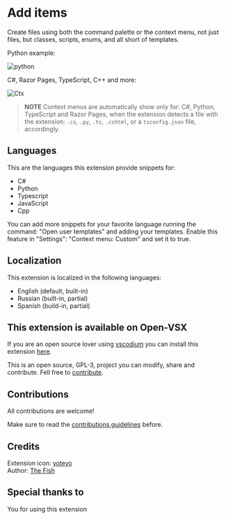 # Add items

Create files using both the command palette or the context menu, not just files, but classes, scripts, enums, and all short of templates.

Python example:

![python](/Resources/Readme/Python.gif)

C#, Razor Pages, TypeScript, C++ and more:

![Ctx](/Resources/Readme/Ctx.gif)

>**NOTE** Context menus are automatically show only for: C#, Python, TypeScript and Razor Pages, when the extension detects a file with the extension: `.cs`, `.py`, `.ts`, `.cshtml`, or a `tsconfig.json` file, accordingly.

## Languages

This are the languages this extension provide snippets for:

- C#
- Python
- Typescript
- JavaScript
- Cpp

You can add more snippets for your favorite language running the command: "Open user templates" and adding your templates.
Enable this feature in "Settings": "Context menu: Custom" and set it to true.

## Localization

This extension is localized in the following languages:

- English (default, built-in)
- Russian (built-in, partial)
- Spanish (build-in, partial)

## This extension is available on Open-VSX

If you are an open source lover using [vscodium](https://vscodium.com/) you can install this extension [here](https://open-vsx.org/extension/kineticSnippet/add-items).  

This is an open source, GPL-3, project you can modify, share and contribute. Fell free to [contribute](/Contributions.md).

## Contributions

All contributions are welcome!

Make sure to read the [contributions guidelines](/Contributions.md) before.

## Credits

Extension icon: [yoteyo](https://www.flaticon.com/authors/yoteyo)  
Author: [The Fish](https://github.com/theFish2171)

## Special thanks to

You for using this extension
